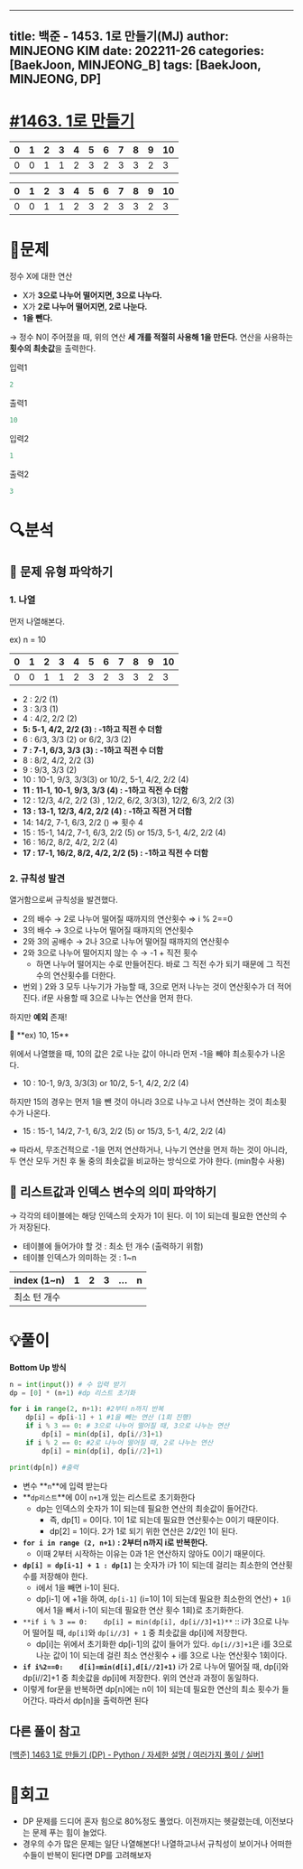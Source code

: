 
---
title: 백준 - 1453. 1로 만들기(MJ)
author: MINJEONG KIM
date: 202211-26
categories: [BaekJoon, MINJEONG_B]
tags: [BaekJoon, MINJEONG, DP]
---


# [#1463. 1로 만들기](https://www.acmicpc.net/problem/1463)

| 0 | 1 | 2 | 3 | 4 | 5 | 6 | 7 | 8 | 9 | 10 |
| --- | --- | --- | --- | --- | --- | --- | --- | --- | --- | --- |
| 0 | 0 | 1 | 1 | 2 | 3 | 2 | 3 | 3 | 2 | 3 |

| 0 | 1 | 2 | 3 | 4 | 5 | 6 | 7 | 8 | 9 | 10 |
| --- | --- | --- | --- | --- | --- | --- | --- | --- | --- | --- |
| 0 | 0 | 1 | 1 | 2 | 3 | 2 | 3 | 3 | 2 | 3 |

# 📖문제

정수 X에 대한 연산

- X가 **3으로 나누어 떨어지면, 3으로 나누다.**
- X가 **2로 나누어 떨어지면, 2로 나눈다.**
- **1을 뺀다.**

→ 정수 N이 주어졌을 때, 위의 연산 **세 개를 적절히 사용해 1을 만든다.** 연산을 사용하는 **횟수의 최솟값**을 출력한다.

입력1

```python
2
```

출력1

```python
10
```

입력2

```python
1
```

출력2

```python
3
```

# 🔍분석

## 👀 문제 유형 파악하기

### 1. 나열

먼저 나열해본다.

ex) n = 10

| 0 | 1 | 2 | 3 | 4 | 5 | 6 | 7 | 8 | 9 | 10 |
| --- | --- | --- | --- | --- | --- | --- | --- | --- | --- | --- |
| 0 | 0 | 1 | 1 | 2 | 3 | 2 | 3 | 3 | 2 | 3 |
- 2 : 2/2 (1)
- 3 : 3/3 (1)
- 4 : 4/2, 2/2 (2)
- **5: 5-1, 4/2, 2/2 (3) : -1하고 직전 수 더함**
- 6 : 6/3, 3/3 (2) or 6/2, 3/3 (2)
- **7 : 7-1, 6/3, 3/3 (3) : -1하고 직전 수 더함**
- 8 : 8/2, 4/2, 2/2 (3)
- 9 : 9/3, 3/3 (2)
- 10 : 10-1, 9/3, 3/3(3) or 10/2, 5-1, 4/2, 2/2 (4)
- **11 : 11-1, 10-1, 9/3, 3/3 (4) : -1하고 직전 수 더함**
- 12 : 12/3, 4/2, 2/2 (3) , 12/2, 6/2, 3/3(3), 12/2, 6/3, 2/2 (3)
- **13 : 13-1, 12/3, 4/2, 2/2 (4) : -1하고 직전 거 더함**
- 14: 14/2, 7-1, 6/3, 2/2 () ⇒ 횟수 4
- 15 : 15-1, 14/2, 7-1, 6/3, 2/2 (5) or 15/3, 5-1, 4/2, 2/2 (4)
- 16 : 16/2, 8/2, 4/2, 2/2 (4)
- **17 : 17-1, 16/2, 8/2, 4/2, 2/2 (5) : -1하고 직전 수 더함**

### 2. 규칙성 발견

열거함으로써 규칙성을 발견했다. 

- 2의 배수 → 2로 나누어 떨어질 때까지의 연산횟수 ⇒ i % 2==0
- 3의 배수 → 3으로 나누어 떨어질 때까지의 연산횟수
- 2와 3의 공배수 → 2나 3으로 나누어 떨어질 때까지의 연산횟수
- 2와 3으로 나누어 떨어지지 않는 수 → -1 + 직전 횟수
    - 하면 나누어 떨어지는 수로 만들어진다. 바로 그 직전 수가 되기 때문에 그 직전 수의 연산횟수를 더한다.
- 번외 ) 2와 3 모두 나누기가 가능할 때, 3으로 먼저 나누는 것이 연산횟수가 더 적어진다. if문 사용할 때 3으로 나누는 연산을 먼저 한다.

하지만 **예외** 존재!

<aside>
📢 **ex) 10, 15**

</aside>

위에서 나열했을 때, 10의 값은 2로 나눈 값이 아니라 먼저 -1을 빼야 최소횟수가 나온다.

- 10 : 10-1, 9/3, 3/3(3) or 10/2, 5-1, 4/2, 2/2 (4)

하지만 15의 경우는 먼저 1을 뺀 것이 아니라 3으로 나누고 나서 연산하는 것이 최소횟수가 나온다.

- 15 : 15-1, 14/2, 7-1, 6/3, 2/2 (5) or 15/3, 5-1, 4/2, 2/2 (4)

⇒ 따라서, 무조건적으로 -1을 먼저 연산하거나, 나누기 연산을 먼저 하는 것이 아니라, 두 연산 모두 거친 후 둘 중의 최솟값을 비교하는 방식으로 가야 한다. (min함수 사용)

## 👀 리스트값과 인덱스 변수의 의미 파악하기

→ 각각의 테이블에는 해당 인덱스의 숫자가 1이 된다. 이 1이 되는데 필요한 연산의 수가 저장된다.

- 테이블에 들어가야 할 것 : 최소 턴 개수 (출력하기 위함)
- 테이블 인덱스가 의미하는 것 : 1~n

| index (1~n) | 1 | 2 | 3 | … | n |
| --- | --- | --- | --- | --- | --- |
| 최소 턴 개수 |  |  |  |  |  |

# 💡풀이

**Bottom Up 방식**

```python
n = int(input()) # 수 입력 받기
dp = [0] * (n+1) #dp 리스트 초기화 

for i in range(2, n+1): #2부터 n까지 반복
    dp[i] = dp[i-1] + 1 #1을 빼는 연산 (1회 진행)
    if i % 3 == 0: # 3으로 나누어 떨어질 때, 3으로 나누는 연산
        dp[i] = min(dp[i], dp[i//3]+1)
    if i % 2 == 0: #2로 나누어 떨어질 때, 2로 나누는 연산
        dp[i] = min(dp[i], dp[i//2]+1)

print(dp[n]) #출력
```

- 변수 **`n`**에 입력 받는다
- **`dp리스트`**에 0이 `n+1`개 있는 리스트로 초기화한다
    - dp는 인덱스의 숫자가 1이 되는데 필요한 연산의 최솟값이 들어간다.
        - 즉, dp[1] = 0이다. 1이 1로 되는데 필요한 연산횟수는 0이기 때문이다.
        - dp[2] = 1이다. 2가 1로 되기 위한 연산은 2/2인 1이 된다.
- **`for i in range (2, n+1)` : 2부터 n까지 i로 반복한다.**
    - 이때 2부터 시작하는 이유는 0과 1은 연산하지 않아도 0이기 때문이다.
- **`dp[i] = dp[i-1] + 1 : dp[1]`** 는 숫자가 i가 1이 되는데 걸리는 최소한의 연산횟수를 저장해야 한다.
    - i에서 1을 빼면 i-1이 된다.
    - dp[i-1] 에 +1을 하여, `dp[i-1]` (i=1이 1이 되는데 필요한 최소한의 연산) `+ 1`(i에서 1을 빼서 i-1이 되는데 필요한 연산 횟수 1회)로 초기화한다.
- `**if i % 3 == 0:    dp[i] = min(dp[i], dp[i//3]+1)**` :: i가 3으로 나누어 떨어질 때, `dp[i]`와 `dp[i//3] + 1` 중 최솟값을 dp[i]에 저장한다.
    - dp[i]는 위에서 초기화한 dp[i-1]의 값이 들어가 있다. `dp[i//3]+1`은 i를 3으로 나눈 값이 1이 되는데 걸린 최소 연산횟수 + i를 3으로 나눈 연산횟수 1회이다.
- **`if i%2==0:    d[i]=min(d[i],d[i//2]+1)`**
i가 2로 나누어 떨어질 때, dp[i]와 dp[i//2]+1 중 최솟값을 dp[i]에 저장한다. 위의 연산과 과정이 동일하다.
- 이렇게 for문을 반복하면 dp[n]에는 n이 1이 되는데 필요한 연산의 최소 횟수가 들어간다. 따라서 dp[n]을 출력하면 된다

## 다른 풀이 참고

[[백준] 1463 1로 만들기 (DP) - Python / 자세한 설명 / 여러가지 풀이 / 실버1](https://bio-info.tistory.com/159)

# 🤔회고

- DP 문제를 드디어 혼자 힘으로 80%정도 풀었다. 이전까지는 헷갈렸는데, 이전보다는 문제 푸는 힘이 늘었다.
- 경우의 수가 많은 문제는 일단 나열해본다! 나열하고나서 규칙성이 보이거나 어떠한 수들이 반복이 된다면 DP를 고려해보자
